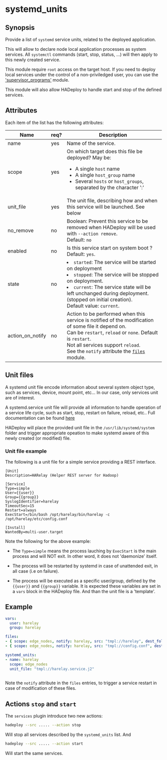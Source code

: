 # systemd_units

## Synopsis

Provide a list of `systemd` service units, related to the deployed application.

This will allow to declare node local application processes as system services. All `systemctl` commands (start, stop, status, ...) will then apply to this newly created service.

This module require `root` access on the target host. If you need to deploy local services under the control of a non-priviledged user, you can use the ['supervisor_programs']() module.

This module will also allow HADeploy to handle start and stop of the defined services.

## Attributes

Each item of the list has the following attributes:

Name | req? | 	Description
--- | ---  | ---
name|yes|Name of the service.
scope|yes|On which target does this file be deployed? May be:<ul><li>A single `host` name</li><li>A single `host_group` name</li><li>Several `hosts` or `host_groups`, separated by the character ':'</li></ul>
unit_file|yes|The unit file, describing how and when this service will be launched. See below
no_remove|no|Boolean: Prevent this service to be removed when HADeploy will be used with `--action remove`.<br>Default: `no`
enabled|no|Is this service start on system boot ? Default: `yes`.
state|no|<lu><li>`started`: The service will be started on deployment</li><li>`stopped`: The service will be stopped on deployment.</li><li>`current`: The service state will be left unchanged during deployment. (stopped on initial creation).</li></ul>Default value: `current`.
action_on_notify|no|Action to be performed when this service is notified of the modification of some file it depend on.<br>Can be `restart`, `reload` or `none`. Default is `restart`.<br>Not all services support `reload`.<br>See the `notify` attribute the [`files`](../files/files) module.

## Unit files

A systemd unit file encode information about several system object type, such as services, device, mount point, etc... In our case, only services unit are of interest.

A systemd.service unit file will provide all information to handle operation of a service life cycle, such as start, stop, restart on failure, reload, etc.. Full documentation can be found [here](https://www.freedesktop.org/software/systemd/man/systemd.service.html#)

HADeploy will place the provided unit file in the `/usr/lib/systemd/system` folder and trigger appropriate opeation to make systemd aware of this newly created (or modified) file.

### Unit file example

The following is a unit file for a simple service providing a REST interface.

```
[Unit]
Description=HARelay (Helper REST server for Hadoop)

[Service]
Type=simple
User={{user}}
Group={{group}}
SyslogIdentifier=harelay
TimeoutSec=15
Restart=always
ExecStart=/bin/bash /opt/harelay/bin/harelay -c /opt/harelay/etc/config.conf

[Install]
WantedBy=multi-user.target

```
Note the following for the above example:

- The `Type=simple` means the process lauching by `ExecStart` is the main process and will NOT exit. In other word, it does not 'daemonize' itself.

- The process will be restarted by systemd in case of unattended exit, in all case (i.e on failure).

- The process will be executed as a specific user/group, defined by the `{{user}}` and `{{group}}` variable. It is expected these variables are set in a `vars` block in the HADeploy file. And than the unit file is a 'template'.

## Example

```yaml
vars:
  user: harelay
  group: harelay

files:
- { scope: edge_nodes, notify: harelay, src: "tmpl://harelay", dest_folder: "/opt/harelay/bin", owner: "${user}", group: "${group}", mode: "0755" }
- { scope: edge_nodes, notify: harelay, src: "tmpl://config.conf", dest_folder: "/opt/harelay/etc", owner: "${user}", group: "${group}", mode: "0644" }

systemd_units:
- name: harelay
  scope: edge_nodes
  unit_file: "tmpl://harelay.service.j2"
  
```

Note the `notify` attribute in the `files` entries, to trigger a service restart in case of modification of these files.

## Actions `stop` and `start`

The `services` plugin introduce two new actions:

```sh
hadeploy --src ..... --action stop
```

Will stop all services described by the `systemd_units` list. And 

```sh
hadeploy --src ..... --action start
```

Will start the same services. 
